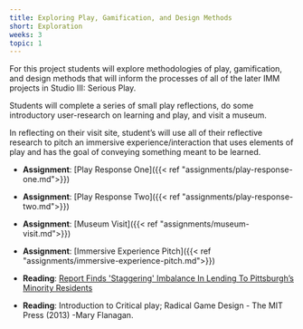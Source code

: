 ```yaml
---
title: Exploring Play, Gamification, and Design Methods
short: Exploration
weeks: 3
topic: 1
---
```


For this project students will explore methodologies of play, gamification, and design methods that will inform the processes of all of the later IMM projects in Studio III: Serious Play.

Students will complete a series of small play reflections, do some introductory user-research on learning and play, and visit a museum.

In reflecting on their visit site, student’s will use all of their reflective research to pitch an immersive experience/interaction that uses elements of play and has the goal of conveying something meant to be learned.  
- **Assignment**: [Play Response One]({{< ref "assignments/play-response-one.md">}})
- **Assignment**: [Play Response Two]({{< ref "assignments/play-response-two.md">}})
- **Assignment**: [Museum Visit]({{< ref "assignments/museum-visit.md">}})
- **Assignment**: [Immersive Experience Pitch]({{< ref "assignments/immersive-experience-pitch.md">}})

- **Reading**: [Report Finds 'Staggering' Imbalance In Lending To Pittsburgh’s Minority Residents](https://www.wesa.fm/development-transportation/2021-09-09/report-finds-staggering-imbalance-in-lending-to-pittsburghs-minority-residents)
- **Reading**: Introduction to Critical play; Radical Game Design - The MIT Press (2013) -Mary Flanagan. 